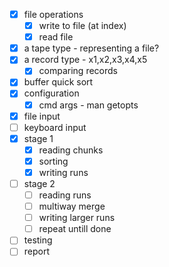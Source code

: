 - [x] file operations
  - [x] write to file (at index)
  - [x] read file
- [x] a tape type - representing a file?
- [x] a record type - x1,x2,x3,x4,x5
  - [x] comparing records
- [x] buffer quick sort
- [x] configuration
  - [x] cmd args - man getopts
- [x] file input
- [ ] keyboard input
- [x] stage 1
  - [x] reading chunks
  - [x] sorting
  - [x] writing runs
- [ ] stage 2
  - [ ] reading runs
  - [ ] multiway merge
  - [ ] writing larger runs
  - [ ] repeat untill done
- [ ] testing
- [ ] report
